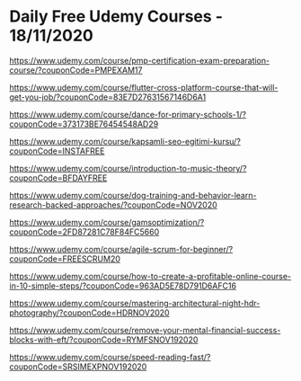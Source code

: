 # Daily Free Udemy Courses - 18/11/2020

https://www.udemy.com/course/pmp-certification-exam-preparation-course/?couponCode=PMPEXAM17
https://www.udemy.com/course/flutter-cross-platform-course-that-will-get-you-job/?couponCode=83E7D27631567146D6A1
https://www.udemy.com/course/dance-for-primary-schools-1/?couponCode=373173BE76454548AD29
https://www.udemy.com/course/kapsamli-seo-egitimi-kursu/?couponCode=INSTAFREE
https://www.udemy.com/course/introduction-to-music-theory/?couponCode=BFDAYFREE
https://www.udemy.com/course/dog-training-and-behavior-learn-research-backed-approaches/?couponCode=NOV2020
https://www.udemy.com/course/gamsoptimization/?couponCode=2FD87281C78F84FC5660
https://www.udemy.com/course/agile-scrum-for-beginner/?couponCode=FREESCRUM20
https://www.udemy.com/course/how-to-create-a-profitable-online-course-in-10-simple-steps/?couponCode=963AD5E78D791D6AFC16
https://www.udemy.com/course/mastering-architectural-night-hdr-photography/?couponCode=HDRNOV2020
https://www.udemy.com/course/remove-your-mental-financial-success-blocks-with-eft/?couponCode=RYMFSNOV192020
https://www.udemy.com/course/speed-reading-fast/?couponCode=SRSIMEXPNOV192020
